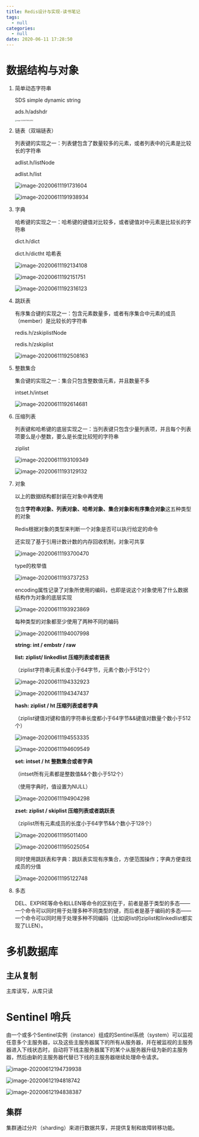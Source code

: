 ```yaml
---
title: Redis设计与实现-读书笔记
tags:
  - null
categories:
  - null
date: 2020-06-11 17:28:50
---
```




# 数据结构与对象

1. 简单动态字符串

   SDS simple dynamic string

   ads.h/adshdr

   <img src="../../image/image-20200611191443812.png" alt="image-20200611191443812" style="zoom:25%;" />



2. 链表（双端链表）

   列表键的实现之一：列表健包含了数量较多的元素，或者列表中的元素是比较长的字符串

   adlist.h/listNode

   adlist.h/list

   ![image-20200611191731604](../../image/image-20200611191731604.png)

   ![image-20200611191938934](../../image/image-20200611191938934.png)

3. 字典

   哈希键的实现之一：哈希键的键值对比较多，或者键值对中元素是比较长的字符串

   dict.h/dict

   dict.h/dictht 哈希表

   ![image-20200611192134108](../../image/image-20200611192134108.png)

   ![image-20200611192151751](../../image/image-20200611192151751.png)

   ![image-20200611192316123](../../image/image-20200611192316123.png)

4. 跳跃表

   有序集合键的实现之一：包含元素数量多，或者有序集合中元素的成员（member）是比较长的字符串

   redis.h/zskiplistNode

   redis.h/zskiplist

   ![image-20200611192508163](../../image/image-20200611192508163.png)

5. 整数集合

   集合键的实现之一：集合只包含整数值元素，并且数量不多

   intset.h/intset

   ![image-20200611192614681](../../image/image-20200611192614681.png)

6. 压缩列表

   列表键和哈希键的底层实现之一：当列表键只包含少量列表项，并且每个列表项要么是小整数，要么是长度比较短的字符串

   ziplist

   ![image-20200611193109349](../../image/image-20200611193109349.png)

   ![image-20200611193129132](../../image/image-20200611193129132.png)

7. 对象

   以上的数据结构都封装在对象中再使用

   包含**字符串对象、列表对象、哈希对象、集合对象和有序集合对象**这五种类型的对象

   Redis根据对象的类型来判断一个对象是否可以执行给定的命令

   还实现了基于引用计数计数的内存回收机制，对象可共享

   ![image-20200611193700470](../../image/image-20200611193700470.png)

   type的枚举值

   ![image-20200611193737253](../../image/image-20200611193737253.png)

   encoding属性记录了对象所使用的编码，也即是说这个对象使用了什么数据结构作为对象的底层实现

   ![image-20200611193923869](../../image/image-20200611193923869.png)

   每种类型的对象都至少使用了两种不同的编码

   ![image-20200611194007998](../../image/image-20200611194007998.png)

   **string: int / embstr / raw**

   **list: ziplist/ linkedlist 压缩列表或者链表**

   （ziplist字符串元素长度小于64字节，元素个数小于512个） 

   ![image-20200611194332923](../../image/image-20200611194332923.png)

   ![image-20200611194347437](../../image/image-20200611194347437.png)

   **hash: ziplist / ht 压缩列表或者字典**

   （ziplist键值对键和值的字符串长度都小于64字节&&键值对数量个数小于512个）

   ![image-20200611194553335](../../image/image-20200611194553335.png)

   ![image-20200611194609549](../../image/image-20200611194609549.png)

   **set: intset / ht 整数集合或者字典**

   （intset所有元素都是整数值&&个数小于512个）

   （使用字典时，值设置为NULL）

   ![image-20200611194904298](../../image/image-20200611194904298.png)

   **zset: ziplist / skiplist 压缩列表或者跳跃表**

   （ziplist所有元素成员的长度小于64字节&&个数小于128个）

   ![image-20200611195011400](../../image/image-20200611195011400.png)

   ![image-20200611195025054](../../image/image-20200611195025054.png)

   同时使用跳跃表和字典：跳跃表实现有序集合，方便范围操作；字典方便查找成员的分值

   ![image-20200611195122748](../../image/image-20200611195122748.png)

8. 多态

   DEL、EXPIRE等命令和LLEN等命令的区别在于，前者是基于类型的多态——一个命令可以同时用于处理多种不同类型的键，而后者是基于编码的多态——一个命令可以同时用于处理多种不同编码（比如说list的ziplist和linkedlist都实现了LLEN）。



# 多机数据库

## 主从复制

主库读写，从库只读



# Sentinel 哨兵

由一个或多个Sentinel实例（instance）组成的Sentinel系统（system）可以监视任意多个主服务器，以及这些主服务器属下的所有从服务器，并在被监视的主服务器进入下线状态时，自动将下线主服务器属下的某个从服务器升级为新的主服务器，然后由新的主服务器代替已下线的主服务器继续处理命令请求。

![image-20200612194739938](../../image/image-20200612194739938.png)

![image-20200612194818742](../../image/image-20200612194818742.png)

![image-20200612194838387](../../image/image-20200612194838387.png)



## 集群

集群通过分片（sharding）来进行数据共享，并提供复制和故障转移功能。



